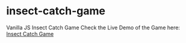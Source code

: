 # insect-catch-game
Vanilla JS Insect Catch Game
Check the Live Demo of the Game here: 
<a href='https://shubhamjaiswal23.github.io/insect-catch-game/'>Insect Catch Game<a/>
